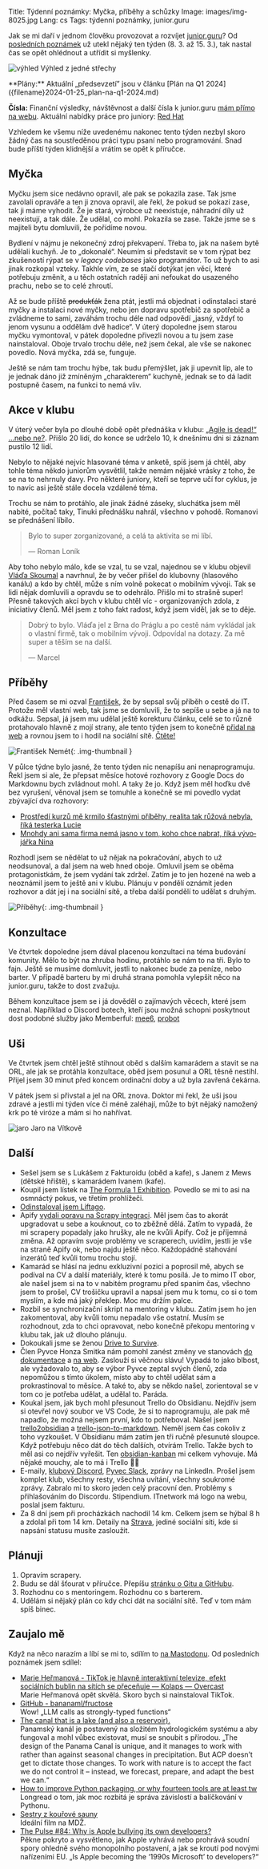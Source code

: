 Title: Týdenní poznámky: Myčka, příběhy a schůzky
Image: images/img-8025.jpg
Lang: cs
Tags: týdenní poznámky, junior.guru

Jak se mi daří v jednom člověku provozovat a rozvíjet [junior.guru](https://junior.guru/)?
Od [posledních poznámek]({filename}2024-03-08_tydenni-poznamky-pizza-viroza-obsidian-a-vitr-v-prirucce.md) už utekl nějaký ten týden (8. 3. až 15. 3.), tak nastal čas se opět ohlédnout a utřídit si myšlenky.

![výhled]({static}/images/img-8025.jpg)
Výhled z jedné střechy

<div class="alert alert-warning" role="alert" markdown="1">
**Plány:** Aktuální „předsevzetí” jsou v článku [Plán na Q1 2024]({filename}2024-01-25_plan-na-q1-2024.md)

**Čísla:** Finanční výsledky, návštěvnost a další čísla k junior.guru [mám přímo na webu](https://junior.guru/open/).
Aktuální nabídky práce pro juniory: [Red Hat](https://junior.guru/jobs/aac817ee027512f150caf872e149e12ef9246815b1ecf880501b877d/)
</div>

Vzhledem ke všemu níže uvedenému nakonec tento týden nezbyl skoro žádný čas na soustředěnou práci typu psaní nebo programování.
Snad bude příští týden klidnější a vrátím se opět k příručce.

## Myčka

Myčku jsem sice nedávno opravil, ale pak se pokazila zase.
Tak jsme zavolali opraváře a ten ji znova opravil, ale řekl, že pokud se pokazí zase, tak ji máme vyhodit.
Že je stará, výrobce už neexistuje, náhradní díly už neexistují, a tak dále.
Že udělal, co mohl.
Pokazila se zase.
Takže jsme se s majiteli bytu domluvili, že pořídíme novou.

Bydlení v nájmu je nekonečný zdroj překvapení.
Třeba to, jak na našem bytě udělali kuchyň.
Je to „dokonalé“.
Neumím si představit se v tom rýpat bez zkušeností rýpat se v _legacy codebases_ jako programátor.
To už bych to asi jinak rozkopal vzteky.
Takhle vím, ze se stačí dotýkat jen věcí, které potřebuju změnit, a u těch ostatních raději ani nefoukat do usazeného prachu, nebo se to celé zhroutí.

Až se bude příště ~~produkťák~~ žena ptát, jestli má objednat i odinstalaci staré myčky a instalaci nové myčky, nebo jen dopravu spotřebič za spotřebič a zvládneme to sami, zaváhám trochu déle nad odpovědí „jasný, vždyť to jenom vysunu a oddělám dvě hadice“.
V úterý dopoledne jsem starou myčku vymontoval, v pátek dopoledne přivezli novou a tu jsem zase nainstaloval.
Oboje trvalo trochu déle, než jsem čekal, ale vše se nakonec povedlo.
Nová myčka, zdá se, funguje.

Ještě se nám tam trochu hýbe, tak budu přemýšlet, jak ji upevnit líp, ale to je jednak dáno již zmíněným „charakterem“ kuchyně, jednak se to dá ladit postupně časem, na funkci to nemá vliv.

## Akce v klubu

V úterý večer byla po dlouhé době opět přednáška v klubu: [„Agi­le is dead!“ …nebo ne?](https://junior.guru/events/41/).
Přišlo 20 lidí, do konce se udrželo 10, k dnešnímu dni si záznam pustilo 12 lidí.

Nebylo to nějaké nejvíc hlasované téma v anketě, spíš jsem já chtěl, aby tohle téma někdo juniorům vysvětlil, takže nemám nějaké vrásky z toho, že se na to nehrnuly davy.
Pro některé juniory, kteří se teprve učí for cyklus, je to navíc asi ještě stále docela vzdálené téma.

Trochu se nám to protáhlo, ale jinak žádné záseky, sluchátka jsem měl nabité, počítač taky, Tinuki přednášku nahrál, všechno v pohodě.
Romanovi se přednášení líbilo.

> Bylo to super zorganizované, a celá ta aktivita se mi líbí.
>
> — Roman Loník

Aby toho nebylo málo, kde se vzal, tu se vzal, najednou se v klubu objevil [Vláďa Skoumal](https://www.linkedin.com/in/vladislavskoumal/) a navrhnul, že by večer přišel do klubovny (hlasového kanálu) a kdo by chtěl, může s ním volně pokecat o mobilním vývoji.
Tak se lidi nějak domluvili a opravdu se to odehrálo.
Přišlo mi to strašně super!
Přesně takových akcí bych v klubu chtěl víc - organizovaných zdola, z iniciativy členů.
Měl jsem z toho fakt radost, když jsem viděl, jak se to děje.

> Dobrý to bylo. Vláďa jel z Brna do Práglu a po cestě nám vykládal jak o vlastní firmě, tak o mobilním vývoji. Odpovídal na dotazy. Za mě super a těším se na další.
>
> — Marcel

## Příběhy

Před časem se mi ozval [František](https://www.frantiseknemet.cz/), že by sepsal svůj příběh o cestě do IT.
Protože měl vlastní web, tak jsme se domluvili, že to sepíše u sebe a já na to odkážu.
Sepsal, já jsem mu udělal ještě korekturu článku, celé se to různě protahovalo hlavně z mojí strany, ale tento týden jsem to konečně [přidal na web](https://junior.guru/stories/#pribehy-odjinud) a rovnou jsem to i hodil na sociální sítě.
[Čtěte!](https://www.frantiseknemet.cz/posts/jak-jsem-se-stal-programatorem)

![František Nemét]({static}/images/screenshot-2024-03-11-at-10-57-02-jak-jsem-se-stal-programatorem-bez-vejsky-bez-vysokeho-iq-ale-ne-bez-potizi.png){: .img-thumbnail }

V půlce týdne bylo jasné, že tento týden nic nenapíšu ani nenaprogramuju.
Řekl jsem si ale, že přepsat měsíce hotové rozhovory z Google Docs do Markdownu bych zvládnout mohl.
A taky že jo.
Když jsem měl hoďku dvě bez vyrušení, věnoval jsem se tomuhle a konečně se mi povedlo vydat zbývající dva rozhovory:

- [Pro­středí kur­zů mě kr­mi­lo šťast­nými pří­běhy, re­a­li­ta tak rů­žo­vá ne­by­la, říká tes­ter­ka Lu­cie](https://junior.guru/stories/lucie-cicvarkova/)
- [Mnohdy ani sama fir­ma nemá jas­no v tom, koho chce na­brat, říká vý­vo­jář­ka Nina](https://junior.guru/stories/nina-brichackova/)

Rozhodl jsem se nědělat to už nějak na pokračování, abych to už neodsunoval, a dal jsem na web hned oboje.
Omluvil jsem se oběma protagonistkám, že jsem vydání tak zdržel.
Zatím je to jen hozené na web a neoznámil jsem to ještě ani v klubu.
Plánuju v pondělí oznámit jeden rozhovor a dát jej i na sociální sítě, a třeba další pondělí to udělat s druhým.

![Příběhy]({static}/images/screenshot-2024-03-15-at-21-00-56-novinky-pro-zacatecniky-v-programovani.png){: .img-thumbnail }

## Konzultace

Ve čtvrtek dopoledne jsem dával placenou konzultaci na téma budování komunity.
Mělo to být na zhruba hodinu, protáhlo se nám to na tři.
Bylo to fajn.
Ještě se musíme domluvit, jestli to nakonec bude za peníze, nebo barter.
V případě barteru by mi druhá strana pomohla vylepšit něco na junior.guru, takže to dost zvažuju.

Během konzultace jsem se i já dověděl o zajímavých věcech, které jsem neznal.
Například o Discord botech, kteří jsou možná schopni poskytnout dost podobné služby jako Memberful:
[mee6](https://mee6.xyz/en), [probot](https://probot.io/)

## Uši

Ve čtvrtek jsem chtěl ještě stihnout oběd s dalším kamarádem a stavit se na ORL, ale jak se protáhla konzultace, oběd jsem posunul a ORL těsně nestihl.
Přijel jsem 30 minut před koncem ordinační doby a už byla zavřená čekárna.

V pátek jsem si přivstal a jel na ORL znova.
Doktor mi řekl, že uši jsou zdravé a jestli mi týden více či méně zaléhají, může to být nějaký namožený krk po té viróze a mám si ho nahřívat.

![jaro]({static}/images/img-8074.jpg)
Jaro na Vítkově

## Další

-   Sešel jsem se s Lukášem z Fakturoidu (oběd a kafe), s Janem z Mews (dětské hřiště), s kamarádem Ivanem (kafe).
-   Koupil jsem lístek na [The Formula 1 Exhibition](https://f1exhibition.com/vienna/).
    Povedlo se mi to asi na osmnáctý pokus, ve třetím prohlížeči.
-   [Odinstaloval jsem Liftago](https://mastodonczech.cz/@honzajavorek/112077122727922675).
-   Apify [vydali opravu na Scrapy integraci](https://github.com/apify/apify-sdk-python/issues/190#issuecomment-1991947151).
    Měl jsem čas to akorát upgradovat u sebe a kouknout, co to zběžně dělá.
    Zatím to vypadá, že mi scrapery popadaly jako hrušky, ale ne kvůli Apify.
    Což je příjemná změna.
    Až opravím svoje problémy ve scraperech, uvidím, jestli je vše na straně Apify ok, nebo najdu ještě něco.
    Každopádně stahování inzerátů teď kvůli tomu trochu stojí.
-   Kamarád se hlásí na jednu exkluzivní pozici a poprosil mě, abych se podíval na CV a další materiály, které k tomu posílá.
    Je to mimo IT obor, ale našel jsem si na to v nabitém programu před spaním čas, všechno jsem to prošel, CV trošičku upravil a napsal jsem mu k tomu, co si o tom myslím, a kde má jaký překlep.
    Moc mu držím palce.
-   Rozbil se synchronizační skript na mentoring v klubu.
    Zatím jsem ho jen zakomentoval, aby kvůli tomu nepadalo vše ostatní.
    Musím se rozhodnout, zda to chci opravovat, nebo konečně překopu mentoring v klubu tak, jak už dlouho plánuju.
-   Dokoukali jsme se ženou [Drive to Survive](https://www.csfd.cz/film/702753-f1-touha-po-vitezstvi/).
-   Člen Pyvce Honza Smitka nám pomohl zanést změny ve stanovách [do dokumentace](https://github.com/pyvec/docs.pyvec.org/pull/360) a [na web](https://github.com/pyvec/pyvec.org/pull/401).
    Zaslouží si věčnou slávu!
    Vypadá to jako blbost, ale vyžadovalo to, aby se výbor Pyvce zeptal svých členů, zda nepomůžou s tímto úkolem, místo aby to chtěl udělat sám a prokrastinoval to měsíce.
    A také to, aby se někdo našel, zorientoval se v tom co je potřeba udělat, a udělal to.
    Paráda.
-   Koukal jsem, jak bych mohl přesunout Trello do Obsidianu.
    Nejdřív jsem si otevřel nový soubor ve VS Code, že si to naprogramuju, ale pak mě napadlo, že možná nejsem první, kdo to potřeboval.
    Našel jsem [trello2obsidian](https://github.com/Utagai/trello2obsidian) a [trello-json-to-markdown](https://github.com/rancoud/trello-json-to-markdown).
    Neměl jsem čas cokoliv z toho vyzkoušet.
    V Obsidianu mám zatím jen tři ručně přesunuté sloupce.
    Když potřebuju něco dát do těch dalších, otvírám Trello.
    Takže bych to měl asi co nejdřív vyřešit.
    Ten [obsidian-kanban](https://github.com/mgmeyers/obsidian-kanban) mi celkem vyhovuje.
    Má nějaké mouchy, ale to má i Trello 🤷‍♂️
-   E-maily, [klubový Discord](https://junior.guru/club/), [Pyvec Slack](https://docs.pyvec.org/operations/support.html#sit-kontaktu), zprávy na LinkedIn.
    Prošel jsem komplet klub, všechny resty, všechna uvítání, všechny soukromé zprávy.
    Zabralo mi to skoro jeden celý pracovní den.
    Problémy s přihlašováním do Discordu.
    Stipendium.
    ITnetwork má logo na webu, poslal jsem fakturu.
-   Za 8 dní jsem při procházkách nachodil 14 km. Celkem jsem se hýbal 8 h a zdolal při tom 14 km.
    Detaily na [Strava](https://www.strava.com/athletes/31242569), jediné sociální síti, kde si napsání statusu musíte zasloužit.

## Plánuji

1.  Opravím scrapery.
2.  Budu se dál šťourat v příručce. Přepíšu [stránku o Gitu a GitHubu](https://junior.guru/handbook/git/).
3.  Rozhodnu co s mentoringem. Rozhodnu co s barterem.
4.  Udělám si nějaký plán co kdy chci dát na sociální sítě. Teď v tom mám spíš binec.

## Zaujalo mě

Když na něco narazím a líbí se mi to, sdílím to [na Mastodonu](https://mastodonczech.cz/@honzajavorek).
Od posledních poznámek jsem sdílel:

- [Marie Heřmanov&aacute; - TikTok je hlavně interaktivn&iacute; televize, efekt soci&aacute;ln&iacute;ch bublin na s&iacute;t&iacute;ch se přeceňuje &mdash; Kolaps &mdash; Overcast](https://share.transistor.fm/s/e1244489)<br>Marie Heřmanová opět skvělá. Skoro bych si nainstaloval TikTok.
- [GitHub - bananaml/fructose](https://github.com/bananaml/fructose)<br>Wow! „LLM calls as strongly-typed functions“
- [The canal that is a lake (and also a reservoir).](https://www.scopeofwork.net/the-canal-that-is-a-lake-and-also-a-reservoir/)<br>Panamský kanál je postavený na složitém hydrologickém systému a aby fungoval a mohl vůbec existovat, musí se snoubit s přírodou. „The design of the Panama Canal is unique, and it manages to work with rather than against seasonal changes in precipitation. But ACP doesn’t get to dictate those changes. To work with nature is to accept the fact we do not control it – instead, we forecast, prepare, and adapt the best we can.“
- [How to improve Python packaging, or why fourteen tools are at least tw](https://chriswarrick.com/blog/2023/01/15/how-to-improve-python-packaging/)<br>Longread o tom, jak moc rozbitá je správa závislostí a balíčkování v Pythonu.
- [Sestry z kouřové sauny](https://kviff.tv/katalog/sestry-z-kourove-sauny)<br>Ideální film na MDŽ.
- [The Pulse #84: Why is Apple bullying its own developers?](https://newsletter.pragmaticengineer.com/p/the-pulse-84)<br>Pěkne pokryto a vysvětleno, jak Apple vyhrává nebo prohrává soudní spory ohledně svého monopolního postavení, a jak se kroutí pod novými nařízeními EU. „Is Apple becoming the ‘1990s Microsoft’ to developers?“
